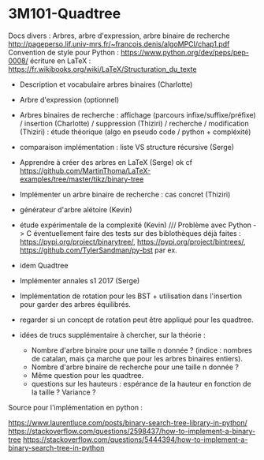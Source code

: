 # 3M101-Quadtree
Docs divers :
Arbres, arbre d'expression, arbre binaire de recherche http://pageperso.lif.univ-mrs.fr/~francois.denis/algoMPCI/chap1.pdf
Convention de style pour Python : https://www.python.org/dev/peps/pep-0008/
écriture en LaTeX : https://fr.wikibooks.org/wiki/LaTeX/Structuration_du_texte



- Description et vocabulaire arbres binaires (Charlotte)
- Arbre d'expression (optionnel)
- Arbres binaires de recherche : affichage (parcours infixe/suffixe/préfixe) / insertion (Charlotte) / suppression (Thiziri) / recherche / modification (Thiziri) : étude théorique (algo en pseudo code / python + compléxité)
- comparaison implémentation : liste VS structure récursive (Serge)
- Apprendre à créer des arbres en LaTeX (Serge) 
    ok cf https://github.com/MartinThoma/LaTeX-examples/tree/master/tikz/binary-tree
- Implémenter un arbre binaire de recherche : cas concret (Thiziri)
- générateur d'arbre alétoire (Kevin)
- étude expérimentale de la complexité (Kevin) /// Problème avec Python -> C
    éventuellement faire des tests sur des biblothèques déjà faites :
    https://pypi.org/project/binarytree/, https://pypi.org/project/bintrees/, https://github.com/TylerSandman/py-bst par ex. 
- idem Quadtree
- Implémenter annales s1 2017 (Serge)
- Implémentation de rotation pour les BST + utilisation dans l'insertion pour garder des arbres équilibrés.
- regarder si un concept de rotation peut être appliqué pour les quadtree.

- idées de trucs supplémentaire à chercher, sur la théorie : 
    - Nombre d'arbre binaire pour une taille n donnée ? (indice : nombres de catalan, mais ça marche que pour les arbres binaires entiers). 
    - Nombre d'arbre binaire de recherche pour une taille n donnée ? 
    - Même question pour les quadtree.
    - questions sur les hauteurs : espérance de la hauteur en fonction de la taille ? Variance ?

Source pour l'implémentation en python :

https://www.laurentluce.com/posts/binary-search-tree-library-in-python/
https://stackoverflow.com/questions/2598437/how-to-implement-a-binary-tree
https://stackoverflow.com/questions/5444394/how-to-implement-a-binary-search-tree-in-python
